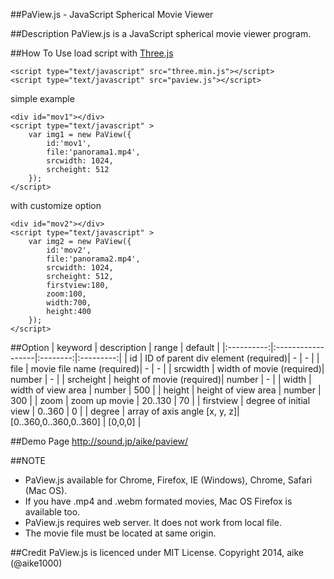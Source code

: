 ##PaView.js - JavaScript Spherical Movie Viewer

##Description
PaView.js is a JavaScript spherical movie viewer program.

##How To Use
load script with [Three.js](http://threejs.org/)

    <script type="text/javascript" src="three.min.js"></script>
    <script type="text/javascript" src="paview.js"></script>

simple example

    <div id="mov1"></div>
    <script type="text/javascript" >
        var img1 = new PaView({
            id:'mov1',
            file:'panorama1.mp4',
            srcwidth: 1024,
            srcheight: 512
        });
    </script>

with customize option

    <div id="mov2"></div>
    <script type="text/javascript" >
        var img2 = new PaView({
            id:'mov2',
            file:'panorama2.mp4',
            srcwidth: 1024,
            srcheight: 512,
            firstview:180,
            zoom:100,
            width:700,
            height:400
        });
    </script>


##Option
| keyword |   description   |  range |  default |
|:----------:|:------------------|:--------:|:---------:|
|  id  |  ID of parent div element (required)| - | - |
| file  | movie file name (required)| - | - |
| srcwidth  | width of movie (required)| number | - |
| srcheight  | height of movie (required)| number | - |
| width  | width of view area | number | 500  |
| height  | height of view area | number | 300  |
| zoom    | zoom up movie | 20..130 | 70 |
| firstview | degree of initial view | 0..360 | 0 |
| degree | array of axis angle [x, y, z]| [0..360,0..360,0..360] | [0,0,0] |

##Demo Page
http://sound.jp/aike/paview/

##NOTE
 - PaView.js available for Chrome, Firefox, IE (Windows), Chrome, Safari (Mac OS).
 - If you have .mp4 and .webm formated movies, Mac OS Firefox is available too.
 - PaView.js requires web server. It does not work from local file.
 - The movie file must be located at same origin.

##Credit
PaView.js is licenced under MIT License. Copyright 2014, aike (@aike1000)

